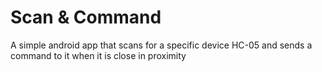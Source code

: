 # Scan & Command
A simple android app that scans for a specific device HC-05 and sends a 
command to it when it is close in proximity
